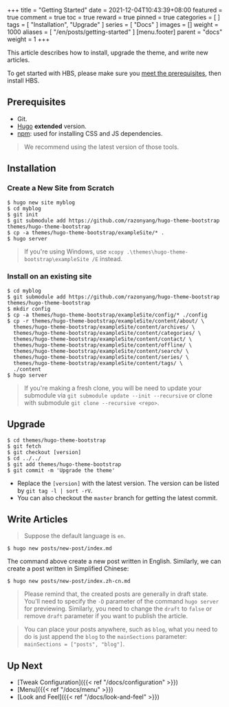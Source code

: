 +++
title = "Getting Started"
date = 2021-12-04T10:43:39+08:00
featured = true
comment = true
toc = true
reward = true
pinned = true
categories = [
]
tags = [
  "Installation",
  "Upgrade"
]
series = [
  "Docs"
]
images = []
weight = 1000
aliases = [
  "/en/posts/getting-started"
]
[menu.footer]
  parent = "docs"
  weight = 1
+++

This article describes how to install, upgrade the theme, and write new articles.

<!--more-->

To get started with HBS, please make sure you [meet the prerequisites](#prerequisites), then install HBS.

## Prerequisites

- Git.
- [Hugo](https://gohugo.io/getting-started/installing/) **extended** version.
- [npm](https://nodejs.org/en/download/): used for installing CSS and JS dependencies.

> We recommend using the latest version of those tools.

## Installation

### Create a New Site from Scratch

```shell
$ hugo new site myblog
$ cd myblog
$ git init
$ git submodule add https://github.com/razonyang/hugo-theme-bootstrap themes/hugo-theme-bootstrap
$ cp -a themes/hugo-theme-bootstrap/exampleSite/* .
$ hugo server
```

> If you're using Windows, use `xcopy .\themes\hugo-theme-bootstrap\exampleSite /E` instead.

### Install on an existing site

```shell
$ cd myblog
$ git submodule add https://github.com/razonyang/hugo-theme-bootstrap themes/hugo-theme-bootstrap
$ mkdir config
$ cp -a themes/hugo-theme-bootstrap/exampleSite/config/* ./config
$ cp -r themes/hugo-theme-bootstrap/exampleSite/content/about/ \
  themes/hugo-theme-bootstrap/exampleSite/content/archives/ \
  themes/hugo-theme-bootstrap/exampleSite/content/categories/ \
  themes/hugo-theme-bootstrap/exampleSite/content/contact/ \
  themes/hugo-theme-bootstrap/exampleSite/content/offline/ \
  themes/hugo-theme-bootstrap/exampleSite/content/search/ \
  themes/hugo-theme-bootstrap/exampleSite/content/series/ \
  themes/hugo-theme-bootstrap/exampleSite/content/tags/ \
  ./content
$ hugo server
```

> If you're making a fresh clone, you will be need to update your submodule via `git submodule update --init --recursive` or clone with submodule `git clone --recursive <repo>`.

## Upgrade

```shell
$ cd themes/hugo-theme-bootstrap
$ git fetch
$ git checkout [version]
$ cd ../../
$ git add themes/hugo-theme-bootstrap
$ git commit -m 'Upgrade the theme'
```

- Replace the `[version]` with the latest version. The version can be listed by `git tag -l | sort -rV`.
- You can also checkout the `master` branch for getting the latest commit.

## Write Articles

> Suppose the default language is `en`.

```shell
$ hugo new posts/new-post/index.md
```

The command above create a new post written in English. Similarly, we can create a post written in Simplified Chinese:

```shell
$ hugo new posts/new-post/index.zh-cn.md
```

> Please remind that, the created posts are generally in draft state. You'll need to specify the `-D` parameter of the command `hugo server` for previewing.
> Similarly, you need to change the `draft` to `false` or remove `draft` parameter if you want to publish the article.

> You can place your posts anywhere, such as `blog`, what you need to do is just append the `blog` to the `mainSections` parameter: `mainSections = ["posts", "blog"]`.

## Up Next

- [Tweak Configuration]({{< ref "/docs/configuration" >}})
- [Menu]({{< ref "/docs/menu" >}})
- [Look and Feel]({{< ref "/docs/look-and-feel" >}})
